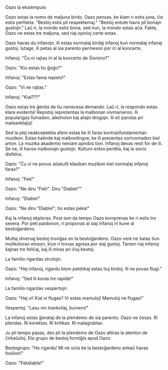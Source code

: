 Oazo la ekstempulo

Oazo estas la nomo de maljuna birdo.
Oazo pensas, ke kiam ri estis juna, ĉio estis perfekta.
"Bestoj estis pli respektemaj."
"Bestoj entute havis pli bonajn gustojn."
Laŭ ri, la mondo estis bona, sed nun, la mondo estas aĉa.
Fakte, Oazo ne estas tre maljuna, sed riaj opinioj certe estas.

Oazo havas du infanojn.
Ili estas normalaj birdaj infanoj kun normalaj infanaj gustoj.
Iutage, ili petas al sia parento permeson por iri al koncerto.

Infanoj: "Ĉu ni rajtas iri al la koncerto de Ĝonimo?"

Oazo: "Kiu estas tiu ĝoĝo?"

Infanoj: "Estas fama repisto!"

Oazo: "Vi ne rajtas."

Infanoj: "Kial???"

Oazo estas tre ĝenita de tiu nenecesa demando.
Laŭ ri, la respondo estas klare evidenta!
Repistoj reprezentas la malbonan vivmanieron.
Ili popularigas fumadon, alkoholon kaj aliajn drogojn.
Ili eĉ parolas pri malsanktaĵoj!

Sed la plej neakceptebla afero estas ke ili faras kontraŭfundamentan muzikon.
Estas hatinde kaj malbonlingve, ke ili prezentas vortvomadon kiel arton.
La muzika akademio neniam aprobis tion.
Infanoj devas resti for de ili.
Se ne, ili havos malbonajn gustojn.
Kulturo estos perdita, kaj la socio disfalos.

Oazo: "Ĉu vi ne povus aŭskulti klasikan muzikon kiel normalaj infanoj faras?"

Infanoj: "Fek!"

Oazo: "Ne diru "Fek!". Diru "Diable!""

Infanoj: "Diable!"

Oazo: "Ne diru "Diable!", tio estas peka!"

Kaj la infanoj ekploras.
Post iom da tempo Oazo komprenas ke ri estis tro severa.
Por peti pardonon, ri proponas al siaj infanoj iri kune al bestoĝardeno.

Multaj diversaj bestoj troviĝas en la bestoĝardeno.
Oazo vere ne ŝatas tiun multkoloran etoson, kiun ri trovas agresa por siaj gustoj.
Tamen riaj infanoj ŝajnas tre feliĉaj, kaj ili miras pri ĉiuj bestoj.

La familio rigardas strutojn:

Oazo: "Hej infanoj, rigardu kiom patetikaj estas tiuj birdoj. Ili ne povas flugi."

Infanoj: "Sed ili kuras tre rapide!"

La familio rigardas vespertojn:

Oazo: "Hej vi! Kial vi flugas? Vi estas mamuloj! Mamuloj ne flugas!"

Vespertoj: "Lasu nin trankvilaj, bumero!"

La infanoj estas ĝenataj de la plendemo de sia parento.
Oazo ne ĉesas.
Ri plendas.
Ri korektas.
Ri kritikas.
Ri malagrablas.

Ju pli tempo pasas, des pli la plendemo de Oazo altiras la atenton de ĉirkaŭuloj.
Eta grupo de bestoj formiĝis apud Oazo:

Bestogrupo: "Ho rigardu! Mi ne sciis ke la bestoĝardeno ankaŭ havas fosilion!"

Oazo: "Fekdiable!"